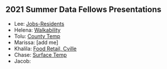 ## 2021 Summer Data Fellows Presentations

* Lee: [Jobs-Residents](https://virginiaequitycenter.github.io/summer-sandbox/presentations/Lee-EOS-presentation.html)
* Helena: [Walkability](https://virginiaequitycenter.github.io/summer-sandbox/presentations/Walkability.html)
* Tolu: [County Temp](https://virginiaequitycenter.github.io/summer-sandbox/presentations/EQC-Presentation.html)
* Marissa: [add me]
* Khalila: [Food Retail, Cville](https://virginiaequitycenter.github.io/summer-sandbox/presentations/SNAP_cville.html)
* Chase: [Surface Temp](https://github.com/virginiaequitycenter/summer-sandbox/blob/main/EOS_presentations/ec_chasedawson_presentation.pptx?raw=true)
* Jacob: [](https://virginiaequitycenter.github.io/summer-sandbox/presentations/jgg-eos-presentation.html)
